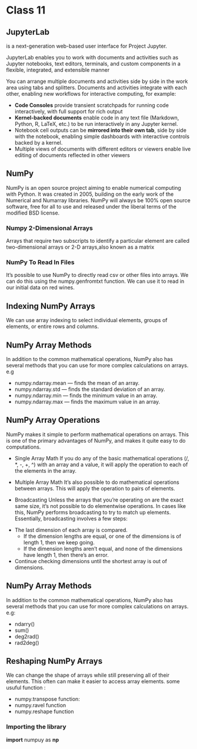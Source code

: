 # Class 11

## JupyterLab

is a next-generation web-based user interface for Project Jupyter.

JupyterLab enables you to work with documents and activities such as Jupyter notebooks, text editors, terminals, and custom components in a flexible, integrated, and extensible manner

You can arrange multiple documents and activities side by side in the work area using tabs and splitters. Documents and activities integrate with each other, enabling new workflows for interactive computing, for example:

* **Code Consoles** provide transient scratchpads for running code interactively, with full support for rich output
* **Kernel-backed documents** enable code in any text file (Markdown, Python, R, LaTeX, etc.) to be run interactively in any Jupyter kernel.
* Notebook cell outputs can be **mirrored into their own tab**, side by side with the notebook, enabling simple dashboards with interactive controls backed by a kernel.
* Multiple views of documents with different editors or viewers enable live editing of documents reflected in other viewers

## NumPy

NumPy is an open source project aiming to enable numerical computing with Python.
It was created in 2005, building on the early work of the Numerical and Numarray libraries.
NumPy will always be 100% open source software, free for all to use and released under the liberal terms of the modified BSD license.

### Numpy 2-Dimensional Arrays

Arrays that require two subscripts to identify a particular element are called two-dimensional arrays or 2-D arrays,also known as a matrix

### NumPy To Read In Files

It’s possible to use NumPy to directly read csv or other files into arrays. We can do this using the numpy.genfromtxt function. We can use it to read in our initial data on red wines.

## Indexing NumPy Arrays

We can use array indexing to select individual elements, groups of elements, or entire rows and columns.

## NumPy Array Methods

In addition to the common mathematical operations, NumPy also has several methods that you can use for more complex calculations on arrays.
e.g

* numpy.ndarray.mean — finds the mean of an array.
* numpy.ndarray.std — finds the standard deviation of an array.
* numpy.ndarray.min — finds the minimum value in an array.
* numpy.ndarray.max — finds the maximum value in an array.

## NumPy Array Operations

NumPy makes it simple to perform mathematical operations on arrays. This is one of the primary advantages of NumPy, and makes it quite easy to do computations.

* Single Array Math
If you do any of the basic mathematical operations (/, *, -, +, ^) with an array and a value, it will apply the operation to each of the elements in the array.

* Multiple Array Math
It’s also possible to do mathematical operations between arrays. This will apply the operation to pairs of elements.

* Broadcasting
Unless the arrays that you’re operating on are the exact same size, it’s not possible to do elementwise operations. In cases like this, NumPy performs broadcasting to try to match up elements. Essentially, broadcasting involves a few steps:

+ The last dimension of each array is compared.
    + If the dimension lengths are equal, or one of the dimensions is of length 1, then we keep going.
    + If the dimension lengths aren’t equal, and none of the dimensions have length 1, then there’s an error.
+ Continue checking dimensions until the shortest array is out of dimensions.


## NumPy Array Methods

In addition to the common mathematical operations, NumPy also has several methods that you can use for more complex calculations on arrays.
e.g:

* ndarry()
* sum()
* deg2rad()
* rad2deg()

## Reshaping NumPy Arrays

We can change the shape of arrays while still preserving all of their elements. This often can make it easier to access array elements.
some usuful function :

* numpy.transpose function:
* numpy.ravel function 
* numpy.reshape function

### Importing the library

**import** numpuy as **np**
